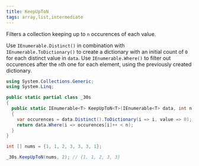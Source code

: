 ```yaml
---
title: KeepUpToN
tags: array,list,intermediate
---
```


Filters a collection keeping up to `n` occurences of each value.

Use `IEnumerable.Distinct()` in combination with `IEnumerable.ToDictionary()` to create a dictionary with an initial count of `0` for each distinct value in `data`.
Use `IEnumerable.Where()` to filter out occurences after the `n`th one for each element, using the previously created dictionary.

```csharp
using System.Collections.Generic;
using System.Linq;

public static partial class _30s 
{
  public static IEnumerable<T> KeepUpToN<T>(IEnumerable<T> data, int n)
  {
    var occurences = data.Distinct().ToDictionary(i => i, value => 0);
    return data.Where(i => occurences[i]++ < n);
  }
}
```

```csharp
int [] nums = {1, 1, 2, 3, 3, 3, 1};

_30s.KeepUpToN(nums, 2); // {1, 1, 2, 3, 3}
```
